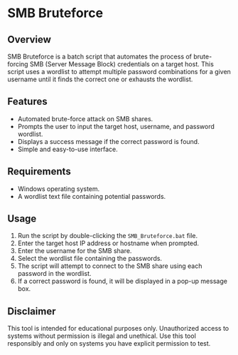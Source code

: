 # SMB Bruteforce

## Overview
SMB Bruteforce is a batch script that automates the process of brute-forcing SMB (Server Message Block) credentials on a target host. This script uses a wordlist to attempt multiple password combinations for a given username until it finds the correct one or exhausts the wordlist.

## Features
- Automated brute-force attack on SMB shares.
- Prompts the user to input the target host, username, and password wordlist.
- Displays a success message if the correct password is found.
- Simple and easy-to-use interface.

## Requirements
- Windows operating system.
- A wordlist text file containing potential passwords.

## Usage
1. Run the script by double-clicking the `SMB_Bruteforce.bat` file.
2. Enter the target host IP address or hostname when prompted.
3. Enter the username for the SMB share.
4. Select the wordlist file containing the passwords.
5. The script will attempt to connect to the SMB share using each password in the wordlist.
6. If a correct password is found, it will be displayed in a pop-up message box.

## Disclaimer
This tool is intended for educational purposes only. Unauthorized access to systems without permission is illegal and unethical. Use this tool responsibly and only on systems you have explicit permission to test.
